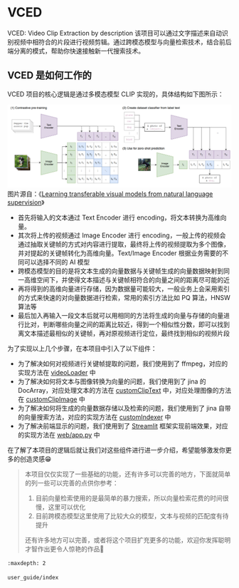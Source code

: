 # VCED

VCED: Video Clip Extraction by description 该项目可以通过文字描述来自动识别视频中相符合的片段进行视频剪辑。通过跨模态模型与向量检索技术，结合前后端分离的模式，帮助你快速接触新一代搜索技术。

## VCED 是如何工作的

VCED 项目的核心逻辑是通过多模态模型 CLIP 实现的，具体结构如下图所示：

![CLIP](./_static/pic/CLIP.png)
图片源自：《[Learning transferable visual models from natural language supervision](https://arxiv.org/pdf/2103.00020.pdf)》

- 首先将输入的文本通过 Text Encoder 进行 encoding，将文本转换为高维向量。
- 其次将上传的视频通过 Image Encoder 进行 encoding，一般上传的视频会通过抽取关键帧的方式对内容进行提取，最终将上传的视频提取为多个图像，并对提起的关键帧转化为高维向量。Text/Image Encoder 根据业务需要的不同可以选择不同的 AI 模型
- 跨模态模型的目的是将文本生成的向量数据与关键帧生成的向量数据映射到同一高维空间下，并使得文本描述与关键帧相符合的向量之间的距离尽可能的近
- 再将得到的高维向量进行存储，因为数据量可能较大，一般业务上会采用索引的方式来快速的对向量数据进行检索，常用的索引方法比如 PQ 算法，HNSW 算法等
- 最后加入再输入一段文本后就可以用相同的方法将生成的向量与存储的向量进行比对，判断哪些向量之间的距离比较近，得到一个相似性分数，即可以找到离文本描述最相似的关键帧，再对原视频进行定位，最终找到相似的视频片段

为了实现以上几个步骤，在本项目中引入了以下组件：

- 为了解决如何对视频进行关键帧提取的问题，我们使用到了 ffmpeg，对应的实现方法在 [videoLoader](https://github.com/datawhalechina/vced/blob/709de9a0a0ce6a0b534c243c5bb58e00a08c6379/code/service/videoLoader/video_loader.py) 中
- 为了解决如何将文本与图像转换为向量的问题，我们使用到了 jina 的 DocArray，对应处理文本的方法在 [customClipText](https://github.com/datawhalechina/vced/blob/709de9a0a0ce6a0b534c243c5bb58e00a08c6379/code/service/customClipText/clip_text.py) 中，对应处理图像的方法在 [customClipImage](https://github.com/datawhalechina/vced/blob/709de9a0a0ce6a0b534c243c5bb58e00a08c6379/code/service/customClipImage/clip_image.py) 中
- 为了解决如何将生成的向量数据存储以及检索的问题，我们使用到了 jina 自带的向量搜索方法，对应的实现方法在 [customIndexer](https://github.com/datawhalechina/vced/blob/709de9a0a0ce6a0b534c243c5bb58e00a08c6379/code/service/customIndexer/executor.py) 中
- 为了解决前端显示的问题，我们使用到了 [Streamlit](https://streamlit.io/) 框架实现前端效果，对应的实现方法在 [web/app.py](https://github.com/datawhalechina/vced/blob/709de9a0a0ce6a0b534c243c5bb58e00a08c6379/code/web/app.py) 中

在了解了本项目的逻辑后就让我们对这些组件进行进一步介绍，希望能够激发你更多的创造灵感😁

> 本项目仅仅实现了一些基础的功能，还有许多可以完善的地方，下面就简单的列一些可以完善的点供你参考：<br/>
> 1. 目前向量检索使用的是最简单的暴力搜索，所以向量检索花费的时间很慢，这里可以优化
> 2. 目前跨模态模型这里使用了比较大众的模型，文本与视频的匹配度有待提升<br/>
> 
> 还有许多地方可以完善，或者将这个项目扩充更多的功能，欢迎你发挥聪明才智作出更令人惊艳的作品🥰

```{toctree}
:maxdepth: 2

user_guide/index
```
